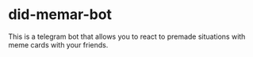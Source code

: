 # did-memar-bot
This is a telegram bot that allows you to react to premade situations with meme cards with your friends.
